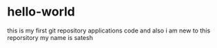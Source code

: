 # hello-world
this is my first git repository applications code
and also i am new to this reporsitory
my name is satesh 
